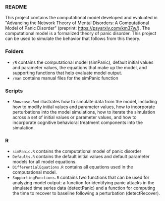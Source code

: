 ### README

This project contains the computational model developed and evaluated in "Advancing the Network Theory of Mental Disorders: A Computational Model of Panic Disorder" (preprint: <https://psyarxiv.com/km37w/>). The computational model is a formalized theory of panic disorder. This project can be used to simulate the behavior that follows from this theory. 

### Folders

-   `/R` contains the computational model (simPanic), default initial values and parameter values, the equations that make up the model, and supporting functions that help evaluate model output.
-   `/man` contains manual files for the simPanic function

### Scripts

-   `Showcase.Rmd` illustrates how to simulate data from the model, including how to modify initial values and parameter values, how to incorporate perturbations into the model simulations, how to iterate the simulation across a set of initial values or parameter values, and how to incorporate cognitive behavioral treatment components into the simulation.


### R

-   `simPanic.R` contains the computational model of panic disorder
-   `Defaults.R` contains the default initial values and default parameter models for all model equations.
-   `DifferentialEquations.R` contains all equations used in the computational model.
-   `SupportingFunctions.R` contains two functions that can be used for analyzing model output: a function for identifying panic attacks in the simulated time series data (detectPanic) and a function for computing the time to recover to baseline following a perturbation (detectRecover).
